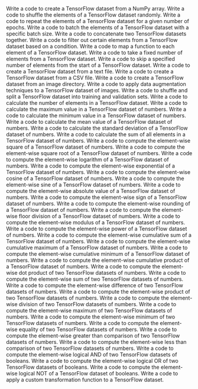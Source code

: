Write a code to create a TensorFlow dataset from a NumPy array.
Write a code to shuffle the elements of a TensorFlow dataset randomly.
Write a code to repeat the elements of a TensorFlow dataset for a given number of epochs.
Write a code to batch the elements of a TensorFlow dataset with a specific batch size.
Write a code to concatenate two TensorFlow datasets together.
Write a code to filter out certain elements from a TensorFlow dataset based on a condition.
Write a code to map a function to each element of a TensorFlow dataset.
Write a code to take a fixed number of elements from a TensorFlow dataset.
Write a code to skip a specified number of elements from the start of a TensorFlow dataset.
Write a code to create a TensorFlow dataset from a text file.
Write a code to create a TensorFlow dataset from a CSV file.
Write a code to create a TensorFlow dataset from an image directory.
Write a code to apply data augmentation techniques to a TensorFlow dataset of images.
Write a code to shuffle and split a TensorFlow dataset into training and validation sets.
Write a code to calculate the number of elements in a TensorFlow dataset.
Write a code to calculate the maximum value in a TensorFlow dataset of numbers.
Write a code to calculate the minimum value in a TensorFlow dataset of numbers.
Write a code to calculate the mean value of a TensorFlow dataset of numbers.
Write a code to calculate the standard deviation of a TensorFlow dataset of numbers.
Write a code to calculate the sum of all elements in a TensorFlow dataset of numbers.
Write a code to compute the element-wise square of a TensorFlow dataset of numbers.
Write a code to compute the element-wise square root of a TensorFlow dataset of numbers.
Write a code to compute the element-wise logarithm of a TensorFlow dataset of numbers.
Write a code to compute the element-wise exponential of a TensorFlow dataset of numbers.
Write a code to compute the element-wise cosine of a TensorFlow dataset of numbers.
Write a code to compute the element-wise sine of a TensorFlow dataset of numbers.
Write a code to compute the element-wise absolute value of a TensorFlow dataset of numbers.
Write a code to compute the element-wise sign of a TensorFlow dataset of numbers.
Write a code to compute the element-wise rounding of a TensorFlow dataset of numbers.
Write a code to compute the element-wise floor division of a TensorFlow dataset of numbers.
Write a code to compute the element-wise modulus of a TensorFlow dataset of numbers.
Write a code to compute the element-wise power of a TensorFlow dataset of numbers.
Write a code to compute the element-wise cumulative sum of a TensorFlow dataset of numbers.
Write a code to compute the element-wise cumulative maximum of a TensorFlow dataset of numbers.
Write a code to compute the element-wise cumulative minimum of a TensorFlow dataset of numbers.
Write a code to compute the element-wise cumulative product of a TensorFlow dataset of numbers.
Write a code to compute the element-wise dot product of two TensorFlow datasets of numbers.
Write a code to compute the element-wise sum of two TensorFlow datasets of numbers.
Write a code to compute the element-wise difference of two TensorFlow datasets of numbers.
Write a code to compute the element-wise product of two TensorFlow datasets of numbers.
Write a code to compute the element-wise division of two TensorFlow datasets of numbers.
Write a code to compute the element-wise maximum of two TensorFlow datasets of numbers.
Write a code to compute the element-wise minimum of two TensorFlow datasets of numbers.
Write a code to compute the element-wise equality of two TensorFlow datasets of numbers.
Write a code to compute the element-wise greater than comparison of two TensorFlow datasets of numbers.
Write a code to compute the element-wise less than comparison of two TensorFlow datasets of numbers.
Write a code to compute the element-wise logical AND of two TensorFlow datasets of booleans.
Write a code to compute the element-wise logical OR of two TensorFlow datasets of booleans.
Write a code to compute the element-wise logical NOT of a TensorFlow dataset of booleans.
Write a code to apply a custom transformation function to a TensorFlow dataset.